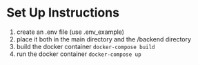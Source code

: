 # Set Up Instructions

1. create an .env file (use .env_example)
2. place it both in the main directory and the /backend directory
3. build the docker container `docker-compose build`
4. run the docker container `docker-compose up`